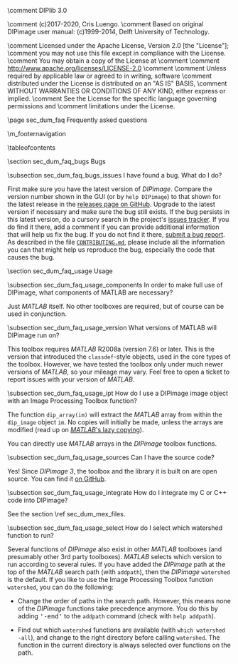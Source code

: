 \comment DIPlib 3.0

\comment (c)2017-2020, Cris Luengo.
\comment Based on original DIPimage user manual: (c)1999-2014, Delft University of Technology.

\comment Licensed under the Apache License, Version 2.0 [the "License"];
\comment you may not use this file except in compliance with the License.
\comment You may obtain a copy of the License at
\comment
\comment    http://www.apache.org/licenses/LICENSE-2.0
\comment
\comment Unless required by applicable law or agreed to in writing, software
\comment distributed under the License is distributed on an "AS IS" BASIS,
\comment WITHOUT WARRANTIES OR CONDITIONS OF ANY KIND, either express or implied.
\comment See the License for the specific language governing permissions and
\comment limitations under the License.


\page sec_dum_faq Frequently asked questions

\m_footernavigation

\tableofcontents


\section sec_dum_faq_bugs Bugs


\subsection sec_dum_faq_bugs_issues I have found a bug. What do I do?

First make sure you have the latest version of *DIPimage*. Compare the version number shown in the GUI (or by `help DIPimage`)
to that shown for the latest release in the [releases page on GitHub](https://github.com/DIPlib/diplib/releases).
Upgrade to the latest version if necessary and make sure the bug still exists. If the bug persists in this latest version,
do a cursory search in the project's [issues tracker](https://github.com/DIPlib/diplib/issues). If you do find it there,
add a comment if you can provide additional information that will help us fix the bug. If you do not find it there,
[submit a bug report](https://github.com/DIPlib/diplib/issues/new?template=bug_report.md).
As described in the file [`CONTRIBUTING.md`](https://github.com/DIPlib/diplib/blob/master/CONTRIBUTING.md), please include
all the information you can that might help us reproduce the bug, especially the code that causes the bug. 


\section sec_dum_faq_usage Usage


\subsection sec_dum_faq_usage_components In order to make full use of DIPimage, what components of MATLAB are necessary?

Just *MATLAB* itself. No other toolboxes are required, but of course can be used in conjunction.


\subsection sec_dum_faq_usage_version What versions of MATLAB will DIPimage run on?

This toolbox requires *MATLAB* R2008a (version 7.6) or later. This is the version that introduced the
`classdef`-style objects, used in the core types of the toolbox. However, we have tested the toolbox only
under much newer versions of *MATLAB*, so your mileage may vary. Feel free to open a ticket to report issues
with your version of *MATLAB*.


\subsection sec_dum_faq_usage_ipt How do I use a DIPimage image object with an Image Processing Toolbox function?

The function `dip_array(im)` will extract the *MATLAB* array from within the `dip_image` object `im`. No copies will
initially be made, unless the arrays are modified (read up on
[*MATLAB*'s lazy copying](https://www.mathworks.com/help/matlab/matlab_prog/avoid-unnecessary-copies-of-data.html#mw_7a918b58-da37-494b-8af7-d638fb16217e)).

You can directly use *MATLAB* arrays in the *DIPimage* toolbox functions.


\subsection sec_dum_faq_usage_sources Can I have the source code?

Yes! Since *DIPimage 3*, the toolbox and the library it is built on are open source. You can find it
[on GitHub](https://github.com/DIPlib/diplib/).


\subsection sec_dum_faq_usage_integrate How do I integrate my C or C++ code into DIPimage?

See the section \ref sec_dum_mex_files.


\subsection sec_dum_faq_usage_select How do I select which watershed function to run?

Several functions of *DIPimage* also exist in other *MATLAB* toolboxes (and presumably other 3rd party toolboxes).
*MATLAB* selects which version to run according to several rules. If you have added the *DIPimage* path at the top
of the *MATLAB* search path (with `addpath`), then the *DIPimage* `watershed` is the default.
If you like to use the Image Processing Toolbox function `watershed`, you can do the following:

- Change the order of paths in the search path. However, this means none of the *DIPimage* functions take
  precedence anymore. You do this by adding <tt>'-end'</tt> to the `addpath` command (check with `help addpath`).

- Find out which `watershed` functions are available (with `which watershed -all`), and change to the right
directory before calling `watershed`. The function in the current directory is always selected over functions
on the path.
